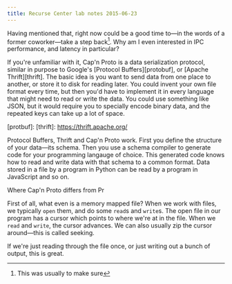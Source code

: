 ```yaml
---
title: Recurse Center lab notes 2015-06-23
---
```


Having mentioned that, right now could be a good time to—in the words of a
former coworker—take a step back[^step-back]. Why am I even interested in IPC
performance, and latency in particular?

[^step-back]:
    This was usually to make sure

If you're unfamiliar with it, Cap'n Proto is a data serialization protocol,
similar in purpose to Google's [Protocol Buffers][protobuf], or [Apache
Thrift][thrift]. The basic idea is you want to send data from one place to
another, or store it to disk for reading later. You could invent your own file
format every time, but then you'd have to implement it in every language that
might need to read or write the data. You could use something like JSON, but it
would require you to specially encode binary data, and the repeated keys can
take up a lot of space.

[protbuf]:
[thrift]: https://thrift.apache.org/

Protocol Buffers, Thrift and Cap'n Proto work. First you define the structure
of your data—its schema.  Then you use a schema compiler to generate code for
your programming langauge of choice. This generated code knows how to read and
write data with that schema to a common format. Data stored in a file by a
program in Python can be read by a program in JavaScript and so on.

Where Cap'n Proto differs from Pr

[email]: https://groups.google.com/d/msg/capnproto/kLQOsxjkjxM/ngbJYer52OwJ

First of all, what even is a memory mapped file? When we work with files, we
typically `open` them, and do some `read`s and `write`s. The open file in our
program has a cursor which points to where we're at in the file. When we `read`
and `write`, the cursor advances. We can also usually zip the cursor
around—this is called seeking.

If we're just reading through the file once, or just writing out a bunch of
output, this is great.
